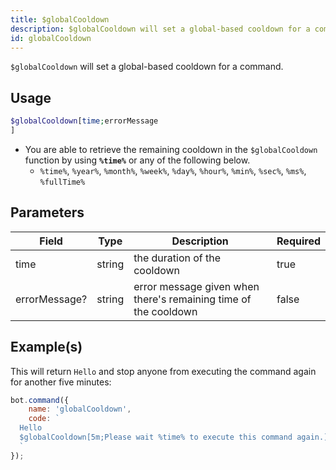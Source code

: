 ```yaml
---
title: $globalCooldown
description: $globalCooldown will set a global-based cooldown for a command.
id: globalCooldown
---
```


`$globalCooldown` will set a global-based cooldown for a command.

## Usage

```php
$globalCooldown[time;errorMessage
]
```

* You are able to retrieve the remaining cooldown in the `$globalCooldown` function by using **`%time%`** or any of the
  following below.
    * `%time%`, `%year%`, `%month%`, `%week%`, `%day%`, `%hour%`, `%min%`, `%sec%`, `%ms%`, `%fullTime%`

## Parameters

| Field         | Type   | Description                                                     | Required |
|---------------|--------|-----------------------------------------------------------------|----------|
| time          | string | the duration of the cooldown                                    | true     |
| errorMessage? | string | error message given when there's remaining time of the cooldown | false    |

## Example(s)

This will return `Hello` and stop anyone from executing the command again for another five minutes:

```javascript
bot.command({
    name: 'globalCooldown',
    code: `
  Hello
  $globalCooldown[5m;Please wait %time% to execute this command again.]
  `
});
```
